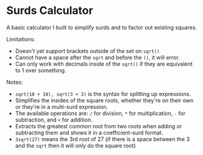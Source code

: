 # Surds Calculator

A basic calculator I built to simplify surds and to factor out existing squares.

Limitations:
- Doesn't yet support brackets outside of the set on `sqrt()`
- Cannot have a space after the `sqrt` and before the `()`, it will error.
- Can only work with decimals inside of the `sqrt()` if they are equivalent to 1 over something.

Notes:
- `sqrt(10 + 10), sqrt(3 + 3)` is the syntax for splitting up expressions.
- Simplifies the insides of the square roots, whether they're on their own or they're in a multi-surd expression.
- The available operations are: `/` for division, `*` for multiplication, `-` for subtraction, and `+` for addition.
- Extracts the greatest common root from two roots when adding or subtracting them and shows it in a coefficient-surd format.
- `3sqrt(27)` means the 3rd root of 27 (if there is a space between the 3 and the `sqrt` then it will only do the square root)
